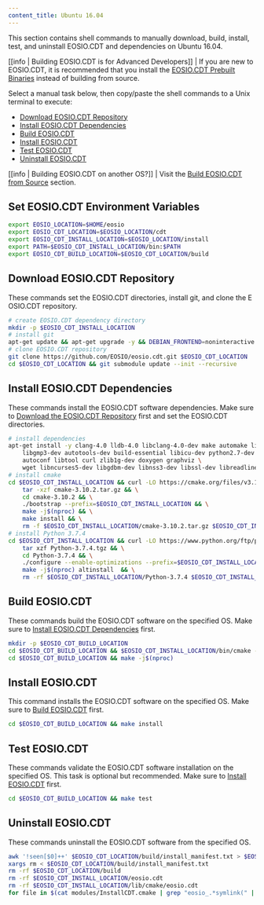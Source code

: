 ```yaml
---
content_title: Ubuntu 16.04
---
```


<!-- This document is aggregated by our internal documentation tool to generate EOSIO.CDT documentation. The code within the codeblocks below is used in our CI/CD. It will be converted line by line into statements inside of a temporary Dockerfile and used to build our docker tag for this OS. Therefore, COPY and other Dockerfile-isms are not permitted. Code changes will update hashes and regenerate new docker images, so use with caution and do not modify unless necessary. -->

This section contains shell commands to manually download, build, install, test, and uninstall EOSIO.CDT and dependencies on Ubuntu 16.04.

[[info | Building EOSIO.CDT is for Advanced Developers]]
| If you are new to EOSIO.CDT, it is recommended that you install the [EOSIO.CDT Prebuilt Binaries](../../00_install-prebuilt-binaries.md) instead of building from source.

Select a manual task below, then copy/paste the shell commands to a Unix terminal to execute:

* [Download EOSIO.CDT Repository](#download-EOSIO.CDT-repository)
* [Install EOSIO.CDT Dependencies](#install-EOSIO.CDT-dependencies)
* [Build EOSIO.CDT](#build-EOSIO.CDT)
* [Install EOSIO.CDT](#install-EOSIO.CDT)
* [Test EOSIO.CDT](#test-EOSIO.CDT)
* [Uninstall EOSIO.CDT](#uninstall-EOSIO.CDT)

[[info | Building EOSIO.CDT on another OS?]]
| Visit the [Build EOSIO.CDT from Source](../index.md) section.

## Set EOSIO.CDT Environment Variables
<!-- DAC ENV -->
```sh
export EOSIO_LOCATION=$HOME/eosio
export EOSIO_CDT_LOCATION=$EOSIO_LOCATION/cdt
export EOSIO_CDT_INSTALL_LOCATION=$EOSIO_LOCATION/install
export PATH=$EOSIO_CDT_INSTALL_LOCATION/bin:$PATH
export EOSIO_CDT_BUILD_LOCATION=$EOSIO_CDT_LOCATION/build
```
<!-- DAC ENV END -->

## Download EOSIO.CDT Repository
These commands set the EOSIO.CDT directories, install git, and clone the EOSIO.CDT repository.
<!-- DAC CLONE -->
```sh
# create EOSIO.CDT dependency directory
mkdir -p $EOSIO_CDT_INSTALL_LOCATION
# install git
apt-get update && apt-get upgrade -y && DEBIAN_FRONTEND=noninteractive apt-get install -y git
# clone EOSIO.CDT repository
git clone https://github.com/EOSIO/eosio.cdt.git $EOSIO_CDT_LOCATION
cd $EOSIO_CDT_LOCATION && git submodule update --init --recursive
```
<!-- DAC CLONE END -->

## Install EOSIO.CDT Dependencies
These commands install the EOSIO.CDT software dependencies. Make sure to [Download the EOSIO.CDT Repository](#download-EOSIO.CDT-repository) first and set the EOSIO.CDT directories.
<!-- DAC DEPS -->
```sh
# install dependencies
apt-get install -y clang-4.0 lldb-4.0 libclang-4.0-dev make automake libbz2-dev libssl-dev \
    libgmp3-dev autotools-dev build-essential libicu-dev python2.7-dev \
    autoconf libtool curl zlib1g-dev doxygen graphviz \
    wget libncurses5-dev libgdbm-dev libnss3-dev libssl-dev libreadline-dev libffi-dev
# install cmake
cd $EOSIO_CDT_INSTALL_LOCATION && curl -LO https://cmake.org/files/v3.10/cmake-3.10.2.tar.gz && \
    tar -xzf cmake-3.10.2.tar.gz && \
    cd cmake-3.10.2 && \
    ./bootstrap --prefix=$EOSIO_CDT_INSTALL_LOCATION && \
    make -j$(nproc) && \
    make install && \
    rm -f $EOSIO_CDT_INSTALL_LOCATION/cmake-3.10.2.tar.gz $EOSIO_CDT_INSTALL_LOCATION/cmake-3.10.2
# install Python 3.7.4
cd $EOSIO_CDT_INSTALL_LOCATION && curl -LO https://www.python.org/ftp/python/3.7.4/Python-3.7.4.tgz && \
    tar xzf Python-3.7.4.tgz && \
    cd Python-3.7.4 && \
    ./configure --enable-optimizations --prefix=$EOSIO_CDT_INSTALL_LOCATION && \
    make -j$(nproc) altinstall  && \
    rm -rf $EOSIO_CDT_INSTALL_LOCATION/Python-3.7.4 $EOSIO_CDT_INSTALL_LOCATION/Python-3.7.4.tar.gz
```
<!-- DAC DEPS END -->

## Build EOSIO.CDT
These commands build the EOSIO.CDT software on the specified OS. Make sure to [Install EOSIO.CDT Dependencies](#install-EOSIO.CDT-dependencies) first.
<!-- DAC BUILD -->
```sh
mkdir -p $EOSIO_CDT_BUILD_LOCATION
cd $EOSIO_CDT_BUILD_LOCATION && $EOSIO_CDT_INSTALL_LOCATION/bin/cmake -DCMAKE_BUILD_TYPE='Release' -DCMAKE_INSTALL_PREFIX=$EOSIO_CDT_INSTALL_LOCATION ..
cd $EOSIO_CDT_BUILD_LOCATION && make -j$(nproc)
```
<!-- DAC BUILD END -->

## Install EOSIO.CDT
This command installs the EOSIO.CDT software on the specified OS. Make sure to [Build EOSIO.CDT](#build-EOSIO.CDT) first.
<!-- DAC INSTALL -->
```sh
cd $EOSIO_CDT_BUILD_LOCATION && make install
```
<!-- DAC INSTALL END -->

## Test EOSIO.CDT
These commands validate the EOSIO.CDT software installation on the specified OS. This task is optional but recommended. Make sure to [Install EOSIO.CDT](#install-EOSIO.CDT) first.
<!-- DAC IGNORE -->
```sh
cd $EOSIO_CDT_BUILD_LOCATION && make test
```
<!-- DAC IGNORE END -->

## Uninstall EOSIO.CDT
These commands uninstall the EOSIO.CDT software from the specified OS.
<!-- DAC UNINSTALL -->
```sh
awk '!seen[$0]++' $EOSIO_CDT_LOCATION/build/install_manifest.txt > $EOSIO_CDT_LOCATION/build/install_manifest.txt_deduped && rm -f $EOSIO_CDT_LOCATION/build/install_manifest.txt && mv $EOSIO_CDT_LOCATION/build/install_manifest.txt_deduped $EOSIO_CDT_LOCATION/build/install_manifest.txt
xargs rm < $EOSIO_CDT_LOCATION/build/install_manifest.txt
rm -rf $EOSIO_CDT_LOCATION/build
rm -rf $EOSIO_CDT_INSTALL_LOCATION/eosio.cdt
rm -rf $EOSIO_CDT_INSTALL_LOCATION/lib/cmake/eosio.cdt
for file in $(cat modules/InstallCDT.cmake | grep "eosio_.*symlink(" | cut -d" " -f2 | sed 's/)//g'); do rm -f $EOSIO_CDT_INSTALL_LOCATION/bin/$file; done
```
<!-- DAC UNINSTALL END -->
